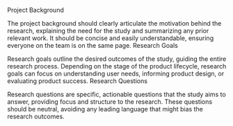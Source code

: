 Project Background

The project background should clearly articulate the motivation behind the research, explaining the need for the study and summarizing any prior relevant work.
It should be concise and easily understandable, ensuring everyone on the team is on the same page.
Research Goals

Research goals outline the desired outcomes of the study, guiding the entire research process.
Depending on the stage of the product lifecycle, research goals can focus on understanding user needs, informing product design, or evaluating product success.
Research Questions

Research questions are specific, actionable questions that the study aims to answer, providing focus and structure to the research.
These questions should be neutral, avoiding any leading language that might bias the research outcomes.